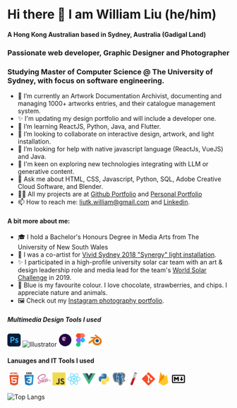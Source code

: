 # Hi there 👋 I am William Liu (he/him)
#### A Hong Kong Australian based in Sydney, Australia (Gadigal Land)
### Passionate web developer, Graphic Designer and Photographer

### Studying Master of Computer Science @ The University of Sydney, with focus on software engineering.

<!--**liutkwilliam/liutkwilliam** is a ✨ _special_ ✨ repository because its `README.md` (this file) appears on your GitHub profile.-->

- 🔭 I’m currently an Artwork Documentation Archivist, documenting and managing 1000+ artworks entries, and their catalogue management system.
- ✨ I'm updating my design portfolio and will include a developer one.
- 🌱 I’m learning ReactJS, Python, Java, and Flutter.
- 👯 I’m looking to collaborate on interactive design, artwork, and light installation.
- 🤔 I’m looking for help with native javascript language (ReactJs, VueJS) and Java.
- 🤖 I'm keen on exploring new technologies integrating with LLM or generative content.
- 💬 Ask me about HTML, CSS, Javascript, Python, SQL, Adobe Creative Cloud Software, and Blender.
- 👨‍💻 All my projects are at [Github Portfolio](https://github.com/liutkwilliam/) and [Personal Portfolio](https://www.liutkwilliam.com/)
- 📫 How to reach me: [liutk.william@gmail.com](liutk.william@gmail.com) and [Linkedin](https://www.linkedin.com/in/liutkwilliam/).

#### A bit more about me:

- 🎓 I hold a Bachelor's Honours Degree in Media Arts from The University of New South Wales
- 🎨 I was a co-artist for [Vivid Sydney 2018 "Synergy" light installation](https://www.vividsydney.com/event/light/synergy).
- ✨ I participated in a high-profile university solar car team with an art & design leadership role and media lead for the team's [World Solar Challenge](https://worldsolarchallenge.org/) in 2019.
- 🔷 Blue is my favourite colour. I love chocolate, strawberries, and chips. I appreciate nature and animals.
- 🖼️ Check out my [Instagram photography portfolio](https://www.instagram.com/liutk.william/).

##### Multimedia Design Tools I used

<div>
  <img src="https://github.com/devicons/devicon/blob/master/icons/photoshop/photoshop-original.svg" alt="Photoshop" style="width:auto; height:30px;">
  <img src="https://github.com/devicons/devicon/blob/master/icons/illustrator/illustrator.eps" alt="Illustrator" style="width:auto; height:30px;">
<!--   <img src="" alt="InDesign" style="width:auto; height:30px;">
  <img src="" alt="lightroom" style="width:auto; height:30px;">
  <img src="" alt="Premiere Pro" style="width:auto; height:30px;"> -->
  <img src="https://github.com/devicons/devicon/blob/master/icons/aftereffects/aftereffects-original.svg" alt="After Effects" style="width:auto; height:30px;">
<!--   <img src="" alt="Animate" style="width:auto; height:30px;">
  <img src="" alt="Audition" style="width:auto; height:30px;"> -->
  <img src="https://github.com/devicons/devicon/blob/master/icons/figma/figma-original.svg" alt="Figma" style="width:auto; height:30px;">
  <img src="https://github.com/devicons/devicon/blob/master/icons/blender/blender-original.svg" alt="Blender" style="width:auto; height:30px;">
<!--   <img src="" alt="" style="width:auto; height:30px;">
  <img src="" alt="" style="width:auto; height:30px;">
  <img src="" alt="" style="width:auto; height:30px;"> -->
  
</div>

#### Lanuages and IT Tools I used

<div>
  <img src="https://github.com/devicons/devicon/blob/master/icons/html5/html5-plain-wordmark.svg" alt="HTML" style="width:auto; height:30px;">
  <img src="https://github.com/devicons/devicon/blob/master/icons/css3/css3-original-wordmark.svg" alt="CSS" style="width:auto; height:30px;">
  <img src="https://github.com/devicons/devicon/blob/master/icons/sass/sass-original.svg" alt="Sass/Scss" style="width:auto; height:30px;">
  <img src="https://github.com/devicons/devicon/blob/master/icons/javascript/javascript-original.svg" alt="Javascript" style="width:auto; height:30px;">
  <img src="https://github.com/devicons/devicon/blob/master/icons/react/react-original.svg" alt="ReactJs" style="width:auto; height:30px;">
  <img src="https://github.com/devicons/devicon/blob/master/icons/vuejs/vuejs-original.svg" alt="VueJS" style="width:auto; height:30px;">
  <img src="https://github.com/devicons/devicon/blob/master/icons/python/python-original.svg" alt="Python" style="width:auto; height:30px;">
  <img src="https://github.com/devicons/devicon/blob/master/icons/postgresql/postgresql-original.svg" alt="PostgreSQL" style="width:auto; height:30px;">
  <img src="https://github.com/devicons/devicon/blob/master/icons/jekyll/jekyll-original.svg" alt="Jekyll" style="width:auto; height:30px;">
  <img src="https://github.com/devicons/devicon/blob/master/icons/git/git-original.svg" alt="Git" style="width:auto; height:30px;">
  <img src="https://github.com/devicons/devicon/blob/master/icons/firebase/firebase-original.svg" alt="Firebase" style="width:auto; height:30px;">
  <img src="https://github.com/devicons/devicon/blob/master/icons/markdown/markdown-original.svg" alt="markdown" style="width:auto; height:30px;">
<!--   <img src="" alt="" style="width:auto; height:30px;">
  <img src="" alt="" style="width:auto; height:30px;">
  <img src="" alt="" style="width:auto; height:30px;">
  <img src="" alt="" style="width:auto; height:30px;"> -->
</div>


![Top Langs](https://github-readme-stats.vercel.app/api/top-langs/?username=liutkwilliam&layout=compact)
